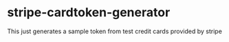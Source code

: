 # stripe-cardtoken-generator
This just generates a sample token from test credit cards provided by stripe
